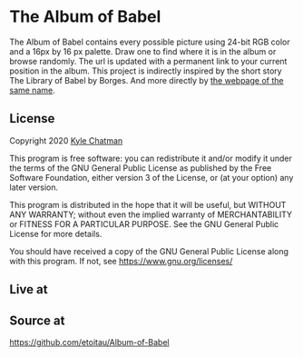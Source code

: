 # The Album of Babel
The Album of Babel contains every possible picture using 24-bit RGB 
color and a 16px by 16 px palette. Draw one to find where it is in 
the album or browse randomly. The url is updated with a permanent 
link to your current position in the album. This project is 
indirectly inspired by the short story The Library of Babel by Borges. 
And more directly by [the webpage of the same name](https://libraryofbabel.info/).

## License
Copyright 2020 [Kyle Chatman](http://www.kchatman.com)

This program is free software: you can redistribute it and/or modify
it under the terms of the GNU General Public License as published by
the Free Software Foundation, either version 3 of the License, or
(at your option) any later version.

This program is distributed in the hope that it will be useful,
but WITHOUT ANY WARRANTY; without even the implied warranty of
MERCHANTABILITY or FITNESS FOR A PARTICULAR PURPOSE.  See the
GNU General Public License for more details.

You should have received a copy of the GNU General Public License
along with this program.  If not, see https://www.gnu.org/licenses/

## Live at


## Source at
https://github.com/etoitau/Album-of-Babel
